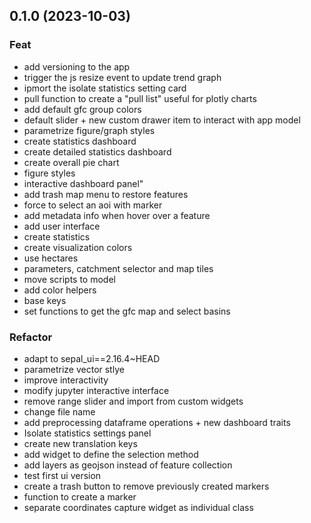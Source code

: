 ## 0.1.0 (2023-10-03)

### Feat

- add versioning to the app
- trigger the js resize event to update trend graph
- ipmort the isolate statistics setting card
- pull function to create a "pull list" useful for plotly charts
- add default gfc group colors
- default slider + new custom drawer item to interact with app model
- parametrize figure/graph styles
- create statistics dashboard
- create detailed statistics dashboard
- create overall pie chart
- figure styles
- interactive dashboard panel"
- add trash map menu to restore features
- force to select an aoi with marker
- add metadata info when hover over a feature
- add user interface
- create statistics
- create visualization colors
- use hectares
- parameters, catchment selector and map tiles
- move scripts to model
- add color helpers
- base keys
- set functions to get the gfc map and select basins

### Refactor

- adapt to sepal_ui==2.16.4~HEAD
- parametrize vector stlye
- improve interactivity
- modify jupyter interactive interface
- remove range slider and import from custom widgets
- change file name
- add preprocessing dataframe operations + new dashboard traits
- Isolate statistics settings panel
- create new translation keys
- add widget to define the selection method
- add layers as geojson instead of feature collection
- test first ui version
- create a trash button to remove previously created markers
- function to create a marker
- separate coordinates capture widget as individual class
